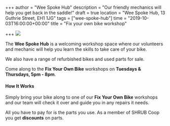 +++
author = "Wee Spoke Hub"
description = "Our friendly mechanics will help you get back in the saddle!"
draft = true
location = "Wee Spoke Hub, 13 Guthrie Street, EH1 1JG"
tags = ["wee-spoke-hub"]
time = "2019-10-03T16:00:00+00:00"
title = "Fix your own bike workshop"

+++
![](https://res.cloudinary.com/shrub-co-op/image/upload/v1568757089/shrubcoop.org/media/Wee_Spoke_Hub_FB_event_banner_yydsig.png)

The **Wee Spoke Hub** is a welcoming workshop space where our volunteers and mechanic will help you learn the skills to take care of your bike.

We also have a range of refurbished bikes and used parts for sale.

Come along to the **Fix Your Own Bike** workshops on **Tuesdays & Thursdays, 5pm - 8pm**.

#### **How It Works**

Simply bring your bike along to one of our **Fix Your Own Bike** workshops and our team will check it over and guide you in any repairs it needs.

All you have to pay for is the parts you use. As a member of SHRUB Coop you get **discounts** on parts.